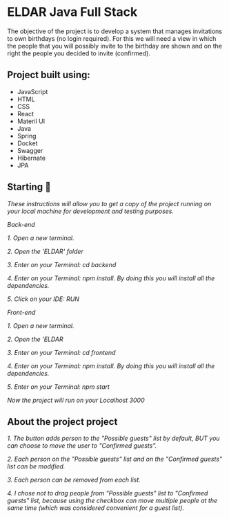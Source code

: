 # ELDAR Java Full Stack

The objective of the project is to develop a system that manages invitations to own birthdays (no login required). For this we will need a view in which the people that you will possibly invite to the birthday are shown and on the right the people you decided to invite (confirmed).

## Project built using:

- JavaScript
- HTML
- CSS
- React
- Materil UI
- Java
- Spring
- Docket
- Swagger
- Hibernate
- JPA

## Starting 🚀

_These instructions will allow you to get a copy of the project running on your local machine for development and testing purposes._

_Back-end_

_1. Open a new terminal._

_2. Open the 'ELDAR' folder_

_3. Enter on your Terminal: cd backend_

_4. Enter on your Terminal: npm install. By doing this you will install all the dependencies._

_5. Click on your IDE: RUN_

_Front-end_

_1. Open a new terminal._

_2. Open the 'ELDAR_

_3. Enter on your Terminal: cd frontend_

_4. Enter on your Terminal: npm install. By doing this you will install all the dependencies._

_5. Enter on your Terminal: npm start_

_Now the project will run on your Localhost 3000_

## About the project project

_1. The button adds person to the "Possible guests" list by default, BUT you can choose to move the user to "Confirmed guests"._

_2. Each person on the "Possible guests" list and on the "Confirmed guests" list can be modified._

_3. Each person can be removed from each list._

_4. I chose not to drag people from "Possible guests" list to "Confirmed guests" list, because using the checkbox can move multiple people at the same time (which was considered convenient for a guest list)._
